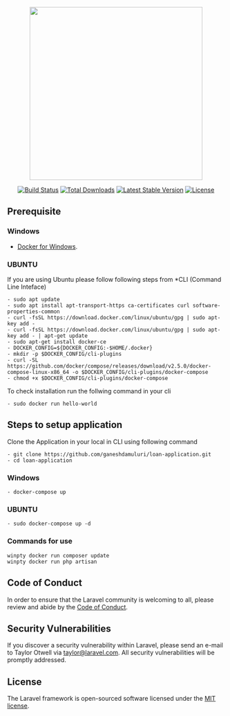 <p align="center"><a href="https://laravel.com" target="_blank"><img src="https://raw.githubusercontent.com/laravel/art/master/logo-lockup/5%20SVG/2%20CMYK/1%20Full%20Color/laravel-logolockup-cmyk-red.svg" width="400"></a></p>

<p align="center">
<a href="https://travis-ci.org/laravel/framework"><img src="https://travis-ci.org/laravel/framework.svg" alt="Build Status"></a>
<a href="https://packagist.org/packages/laravel/framework"><img src="https://img.shields.io/packagist/dt/laravel/framework" alt="Total Downloads"></a>
<a href="https://packagist.org/packages/laravel/framework"><img src="https://img.shields.io/packagist/v/laravel/framework" alt="Latest Stable Version"></a>
<a href="https://packagist.org/packages/laravel/framework"><img src="https://img.shields.io/packagist/l/laravel/framework" alt="License"></a>
</p>

## Prerequisite

### Windows

- [Docker for Windows](https://docs.docker.com/desktop/install/windows-install).

### UBUNTU

If you are using Ubuntu please follow following steps from *CLI (Command Line Inteface)

```
- sudo apt update
- sudo apt install apt-transport-https ca-certificates curl software-properties-common
- curl -fsSL https://download.docker.com/linux/ubuntu/gpg | sudo apt-key add -
- curl -fsSL https://download.docker.com/linux/ubuntu/gpg | sudo apt-key add - | apt-get update
- sudo apt-get install docker-ce
- DOCKER_CONFIG=${DOCKER_CONFIG:-$HOME/.docker}
- mkdir -p $DOCKER_CONFIG/cli-plugins
- curl -SL https://github.com/docker/compose/releases/download/v2.5.0/docker-compose-linux-x86_64 -o $DOCKER_CONFIG/cli-plugins/docker-compose
- chmod +x $DOCKER_CONFIG/cli-plugins/docker-compose
```
To check installation run the follwing command in your cli

```
- sudo docker run hello-world
```

## Steps to setup application

Clone the Application in your local in CLI using following command 

```
- git clone https://github.com/ganeshdamuluri/loan-application.git
- cd loan-application
```

### Windows

```
- docker-compose up
```

### UBUNTU

```
- sudo docker-compose up -d
```

### Commands for use
```
winpty docker run composer update
winpty docker run php artisan 
```

## Code of Conduct

In order to ensure that the Laravel community is welcoming to all, please review and abide by the [Code of Conduct](https://laravel.com/docs/contributions#code-of-conduct).

## Security Vulnerabilities

If you discover a security vulnerability within Laravel, please send an e-mail to Taylor Otwell via [taylor@laravel.com](mailto:taylor@laravel.com). All security vulnerabilities will be promptly addressed.

## License

The Laravel framework is open-sourced software licensed under the [MIT license](https://opensource.org/licenses/MIT).

